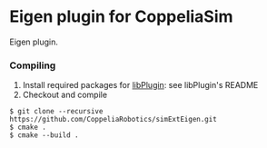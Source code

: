 # Eigen plugin for CoppeliaSim

Eigen plugin.

### Compiling

1. Install required packages for [libPlugin](https://github.com/CoppeliaRobotics/libPlugin): see libPlugin's README
2. Checkout and compile
```text
$ git clone --recursive https://github.com/CoppeliaRobotics/simExtEigen.git
$ cmake .
$ cmake --build .
```

